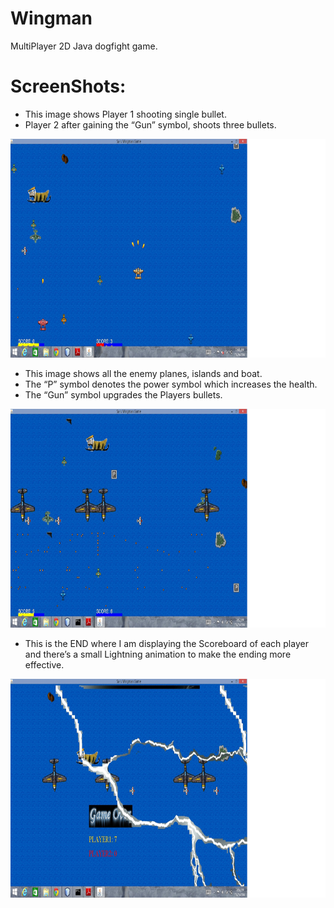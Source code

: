 # Wingman
 MultiPlayer 2D Java dogfight game.
# ScreenShots:
<p>
<ul>
  <li>This image shows Player 1 shooting single bullet.</li>
  <li>Player 2 after gaining the “Gun” symbol, shoots three bullets.</li>
</ul>
<a href="https://github.com/SaiKUndurthi/Wingman/blob/master/screenshots/Game2.png" target="_blank"><img src="https://github.com/SaiKUndurthi/Wingman/blob/master/screenshots/Game2.png" width="600" height="350" style="max-width:100%;"></a>
</p>
<p>
<ul>
  <li>This image shows all the enemy planes, islands and boat.</li>
  <li>The “P” symbol denotes the power symbol which increases the health.</li>
  <li>The “Gun” symbol  upgrades the Players bullets.</li>
</ul>
<a href="https://github.com/SaiKUndurthi/Wingman/blob/master/screenshots/Game1.png" target="_blank"><img src="https://github.com/SaiKUndurthi/Wingman/blob/master/screenshots/Game1.png" width="600" height="350" style="max-width:100%;"></a>
</p>
<p>
<ul>
  <li>This is the END where I am displaying the Scoreboard of each player and there’s a small Lightning animation to make the ending more effective.</li>
</ul>
<a href="https://github.com/SaiKUndurthi/Wingman/blob/master/screenshots/Game3.png" target="_blank"><img src="https://github.com/SaiKUndurthi/Wingman/blob/master/screenshots/Game3.png" width="600" height="350" style="max-width:100%;"></a>
</p>
